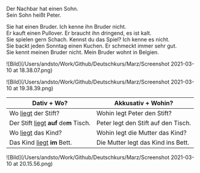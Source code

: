 Der Nachbar hat einen Sohn.  
Sein Sohn heißt Peter.  

Sie hat einen Bruder. Ich kenne ihn Bruder nicht.  
Er kauft einen Pullover. Er braucht ihn dringend, es ist kalt.  
Sie spielen gern Schach.  Kennst du das Spiel? Ich kenne es nicht.  
Sie backt jeden Sonntag einen Kuchen. Er schmeckt immer sehr gut.   
Sie kennt meinen Bruder nicht. Mein Bruder wohnt in Belgien.   

![Bild](/Users/andsto/Work/Github/Deutschkurs/Marz/Screenshot 2021-03-10 at 18.38.07.png)

![Bild](/Users/andsto/Work/Github/Deutschkurs/Marz/Screenshot 2021-03-10 at 19.38.39.png)



| Dativ + Wo?                                   | Akkusativ + Wohin?                  |
| --------------------------------------------- | ----------------------------------- |
| Wo <u>liegt</u> der Stift?                    | Wohin legt Peter den Stift?         |
| Der Stift <u>liegt</u> **auf** de**m** Tisch. | Peter legt den Stift auf den Tisch. |
| Wo <u>liegt</u> das Kind?                     | Wohin legt die Mutter das Kind?     |
| Das Kind <u>liegt</u> **im** Bett.            | Die Mutter legt das Kind ins Bett.  |

![Bild](/Users/andsto/Work/Github/Deutschkurs/Marz/Screenshot 2021-03-10 at 20.15.56.png)

